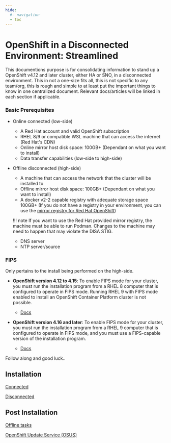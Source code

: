 ```yaml
---
hide:
  #- navigation
  - toc
---
```

# OpenShift in a Disconnected Environment: Streamlined
This documentions purpose is for consolidating information to stand up a OpenShift v4.12 and later cluster, either HA or SNO, in a disconnected environment. This in not a one-size fits all, this is not specific to any team/org, this is rough and simple to at least put the important things to know in one centralized document. Relevant docs/articles will be linked in each section if applicable.

### Basic Prerequisites
- Online connected (low-side)
    - A Red Hat account and valid OpenShift subscription
    - RHEL 8/9 or compatible WSL machine that can access the internet (Red Hat's CDN)
    - Online mirror host disk space: 100GB+ (Dependant on what you want to install)
    - Data transfer capabilities (low-side to high-side)

- Offline disconnected (high-side) 
    - A machine that can access the network that the cluster will be installed to
    - Offline mirror host disk space: 100GB+ (Dependant on what you want to install)
    - A docker v2-2 capable registry with adequate storage space 100GB+ (If you do not have a registry in your environment, you can use the [mirror registry for Red Hat OpenShift](https://docs.redhat.com/en/documentation/openshift_container_platform/4.18/html-single/disconnected_environments/index#installing-mirroring-creating-registry))
    
    !!! note
        If you want to use the Red Hat provided mirror registry, the machine must be able to run Podman. Changes to the machine may need to happen that may violate the DISA STIG.
    - DNS server
    - NTP server/source

### FIPS
Only pertains to the install being performed on the high-side.

- **OpenShift version 4.12 to 4.15**: To enable FIPS mode for your cluster, you must run the installation program from a RHEL 8 computer that is configured to operate in FIPS mode. Running RHEL 9 with FIPS mode enabled to install an OpenShift Container Platform cluster is not possible. 
    - [Docs](https://docs.redhat.com/en/documentation/openshift_container_platform/4.12/html/installation_overview/installing-fips#installing-fips)

- **OpenShift version 4.16 and later**: To enable FIPS mode for your cluster, you must run the installation program from a RHEL 9 computer that is configured to operate in FIPS mode, and you must use a FIPS-capable version of the installation program. 
    - [Docs](https://docs.redhat.com/en/documentation/openshift_container_platform/4.16/html/installation_overview/installing-fips#installing-fips)

Follow along and good luck..

## Installation
[Connected](install-connected.md)

[Disconnected](install-disconnected.md)

## Post Installation
[Offline tasks](offline-tasks.md)

[OpenShift Update Service (OSUS)](osus.md)

